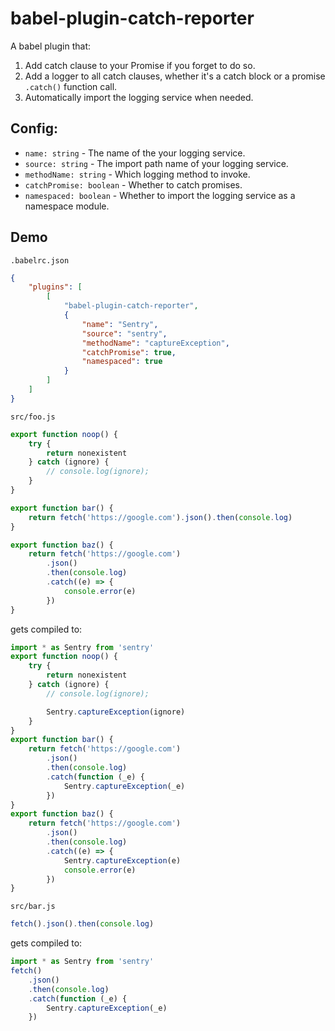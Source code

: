 # babel-plugin-catch-reporter

A babel plugin that:

1. Add catch clause to your Promise if you forget to do so.
2. Add a logger to all catch clauses, whether it's a catch block or a promise `.catch()` function call.
3. Automatically import the logging service when needed.

## Config:

-   `name: string` - The name of the your logging service.
-   `source: string` - The import path name of your logging service.
-   `methodName: string` - Which logging method to invoke.
-   `catchPromise: boolean` - Whether to catch promises.
-   `namespaced: boolean` - Whether to import the logging service as a namespace module.

## Demo

`.babelrc.json`

```json
{
    "plugins": [
        [
            "babel-plugin-catch-reporter",
            {
                "name": "Sentry",
                "source": "sentry",
                "methodName": "captureException",
                "catchPromise": true,
                "namespaced": true
            }
        ]
    ]
}
```

`src/foo.js`

```js
export function noop() {
    try {
        return nonexistent
    } catch (ignore) {
        // console.log(ignore);
    }
}

export function bar() {
    return fetch('https://google.com').json().then(console.log)
}

export function baz() {
    return fetch('https://google.com')
        .json()
        .then(console.log)
        .catch((e) => {
            console.error(e)
        })
}
```

gets compiled to:

```js
import * as Sentry from 'sentry'
export function noop() {
    try {
        return nonexistent
    } catch (ignore) {
        // console.log(ignore);

        Sentry.captureException(ignore)
    }
}
export function bar() {
    return fetch('https://google.com')
        .json()
        .then(console.log)
        .catch(function (_e) {
            Sentry.captureException(_e)
        })
}
export function baz() {
    return fetch('https://google.com')
        .json()
        .then(console.log)
        .catch((e) => {
            Sentry.captureException(e)
            console.error(e)
        })
}
```

`src/bar.js`

```js
fetch().json().then(console.log)
```

gets compiled to:

```js
import * as Sentry from 'sentry'
fetch()
    .json()
    .then(console.log)
    .catch(function (_e) {
        Sentry.captureException(_e)
    })
```
